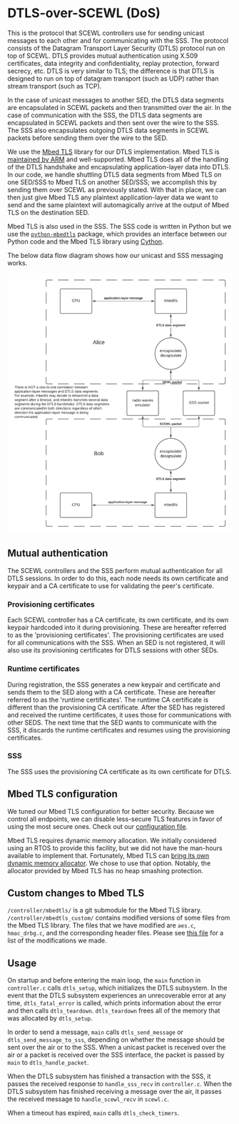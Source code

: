 # DTLS-over-SCEWL (DoS)

This is the protocol that SCEWL controllers use for sending unicast messages to each other and for communicating with the SSS. The protocol consists of the Datagram Transport Layer Security (DTLS) protocol run on top of SCEWL. DTLS provides mutual authentication using X.509 certificates, data integrity and confidentiality, replay protection, forward secrecy, etc. DTLS is very similar to TLS; the difference is that DTLS is designed to run on top of datagram transport (such as UDP) rather than stream transport (such as TCP).

In the case of unicast messages to another SED, the DTLS data segments are encapsulated in SCEWL packets and then transmitted over the air. In the case of communication with the SSS, the DTLS data segments are encapsulated in SCEWL packets and then sent over the wire to the SSS. The SSS also encapsulates outgoing DTLS data segments in SCEWL packets before sending them over the wire to the SED.

We use the [Mbed TLS](https://github.com/ARMmbed/mbedtls) library for our DTLS implementation. Mbed TLS is [maintained by ARM](https://tls.mbed.org/) and well-supported. Mbed TLS does all of the handling of the DTLS handshake and encapsulating application-layer data into DTLS. In our code, we handle shuttling DTLS data segments from Mbed TLS on one SED/SSS to Mbed TLS on another SED/SSS; we accomplish this by sending them over SCEWL as previously stated. With that in place, we can then just give Mbed TLS any plaintext application-layer data we want to send and the same plaintext will automagically arrive at the output of Mbed TLS on the destination SED.

Mbed TLS is also used in the SSS. The SSS code is written in Python but we use the [`python-mbedtls`](https://pypi.org/project/python-mbedtls/) package, which provides an interface between our Python code and the Mbed TLS library using [Cython](https://cython.org/).

The below data flow diagram shows how our unicast and SSS messaging works.

![data flow diagram](dtls-data-flow-diagram.png)

## Mutual authentication

The SCEWL controllers and the SSS perform mutual authentication for all DTLS sessions. In order to do this, each node needs its own certificate and keypair and a CA certificate to use for validating the peer's certificate.

### Provisioning certificates

Each SCEWL controller has a CA certificate, its own certificate, and its own keypair hardcoded into it during provisioning. These are hereafter referred to as the 'provisioning certificates'. The provisioning certificates are used for all communications with the SSS. When an SED is not registered, it will also use its provisioning certificates for DTLS sessions with other SEDs.

### Runtime certificates

During registration, the SSS generates a new keypair and certificate and sends them to the SED along with a CA certificate. These are hereafter referred to as the 'runtime certificates'. The runtime CA certificate is different than the provisioning CA certificate. After the SED has registered and received the runtime certificates, it uses those for communications with other SEDS. The next time that the SED wants to communicate with the SSS, it discards the runtime certificates and resumes using the provisioning certificates.

### SSS

The SSS uses the provisioning CA certificate as its own certificate for DTLS.

## Mbed TLS configuration

We tuned our Mbed TLS configuration for better security. Because we control all endpoints, we can disable less-secure TLS features in favor of using the most secure ones. Check out our [configuration file](../controller/mbedtls-config.h).

Mbed TLS requires dynamic memory allocation. We initially considered using an RTOS to provide this facility, but we did not have the man-hours available to implement that. Fortunately, Mbed TLS can [bring its own dynamic memory allocator](https://tls.mbed.org/kb/how-to/using-static-memory-instead-of-the-heap). We chose to use that option. Notably, the allocator provided by Mbed TLS has no heap smashing protection.

## Custom changes to Mbed TLS

`/controller/mbedtls/` is a git submodule for the Mbed TLS library. `/controller/mbedtls_custom/` contains modified versions of some files from the Mbed TLS library. The files that we have modified are `aes.c`, `hmac_drbg.c`, and the corresponding header files. Please see [this file](mbedtls_changelog.md) for a list of the modifications we made.

## Usage

On startup and before entering the main loop, the `main` function in `controller.c` calls `dtls_setup`, which initializes the DTLS subsystem. In the event that the DTLS subsystem experiences an unrecoverable error at any time, `dtls_fatal_error` is called, which prints information about the error and then calls `dtls_teardown`. `dtls_teardown` frees all of the memory that was allocated by `dtls_setup`.

In order to send a message, `main` calls `dtls_send_message` or `dtls_send_message_to_sss`, depending on whether the message should be sent over the air or to the SSS. When a unicast packet is received over the air or a packet is received over the SSS interface, the packet is passed by `main` to `dtls_handle_packet`.

When the DTLS subsystem has finished a transaction with the SSS, it passes the received response to `handle_sss_recv` in `controller.c`. When the DTLS subsystem has finished receiving a message over the air, it passes the received message to `handle_scewl_recv` in `scewl.c`.

When a timeout has expired, `main` calls `dtls_check_timers`.
